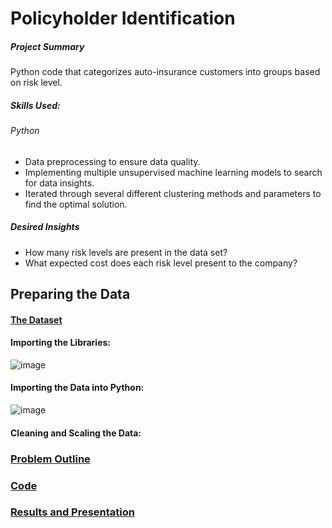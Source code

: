 # Policyholder Identification
##### Project Summary
Python code that categorizes auto-insurance customers into groups based on risk level.
##### Skills Used:
###### Python
* Data preprocessing to ensure data quality.
* Implementing multiple unsupervised machine learning models to search for data insights. 
* Iterated through several different clustering methods and parameters to find the optimal solution. 
##### Desired Insights
* How many risk levels are present in the data set?
* What expected cost does each risk level present to the company?

## Preparing the Data
#### [The Dataset](https://github.com/benjammin97/PolicyholderIdentification/blob/main/auto_policies_2020.csv) 
#### Importing the Libraries:
![image](https://user-images.githubusercontent.com/65525140/212584423-cbb7d171-ef71-4f8e-a498-46ccd8bb39f5.png)

#### Importing the Data into Python:
![image](https://user-images.githubusercontent.com/65525140/212584544-a0497d66-5770-4612-8f22-4fe3c6d8fe35.png)

#### Cleaning and Scaling the Data:

### [Problem Outline](https://github.com/benjammin97/PolicyholderIdentification/blob/main/MSC550%20Fall%202021%20Midterm.pdf)
### [Code](https://github.com/benjammin97/PolicyholderIdentification/blob/main/CategorizingPolicyholders.py)

### [Results and Presentation](https://github.com/benjammin97/PolicyholderIdentification/blob/main/Categorizing%20Policyholders%20with%20Unsupervised%20Learning.pptx)
